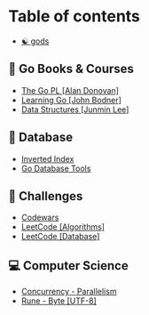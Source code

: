 # Table of contents

* [☯ gods](README.md)

## 📖 Go Books & Courses

* [The Go PL \[Alan Donovan\]](go-books-and-courses/the-go-pl-alan-donovan.md)
* [Learning Go \[John Bodner\]](go-books-and-courses/learning-go.md)
* [Data Structures \[Junmin Lee\]](go-books-and-courses/data-structures-junmin-lee.md)

## 🌠 Database

* [Inverted Index](database/inverted-index.md)
* [Go Database Tools](database/go-database-tools.md)

## 🏅 Challenges

* [Codewars](challenges/codewars.md)
* [LeetCode \[Algorithms\]](challenges/leetcode-algorithms.md)
* [LeetCode \[Database\]](challenges/leetcode-database.md)

## 💻 Computer Science

* [Concurrency - Parallelism](computer-science/concurrency-parallelism.md)
* [Rune - Byte \[UTF-8\]](computer-science/rune-byte-utf-8.md)
